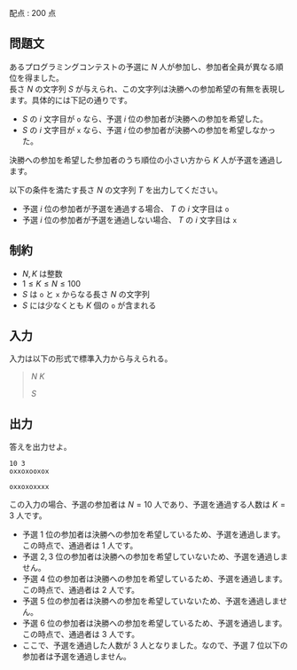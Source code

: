 配点 : $200$ 点

## 問題文

あるプログラミングコンテストの予選に $N$ 人が参加し、参加者全員が異なる順位を得ました。 <br>
長さ $N$ の文字列 $S$ が与えられ、この文字列は決勝への参加希望の有無を表現します。具体的には下記の通りです。

- $S$ の $i$ 文字目が `o` なら、予選 $i$ 位の参加者が決勝への参加を希望した。
- $S$ の $i$ 文字目が `x` なら、予選 $i$ 位の参加者が決勝への参加を希望しなかった。

決勝への参加を希望した参加者のうち順位の小さい方から $K$ 人が予選を通過します。

以下の条件を満たす長さ $N$ の文字列 $T$ を出力してください。

- 予選 $i$ 位の参加者が予選を通過する場合、 $T$ の $i$ 文字目は `o`
- 予選 $i$ 位の参加者が予選を通過しない場合、 $T$ の $i$ 文字目は `x`

## 制約

- $N,K$ は整数
- $1 \le K \le N \le 100$
- $S$ は `o` と `x` からなる長さ $N$ の文字列
- $S$ には少なくとも $K$ 個の `o` が含まれる

## 入力

入力は以下の形式で標準入力から与えられる。

> $N$ $K$
> 
> $S$

## 出力

答えを出力せよ。

```input1
10 3
oxxoxooxox
```

```output1
oxxoxoxxxx
```

この入力の場合、予選の参加者は $N=10$ 人であり、予選を通過する人数は $K=3$ 人です。

- 予選 $1$ 位の参加者は決勝への参加を希望しているため、予選を通過します。この時点で、通過者は $1$ 人です。
- 予選 $2,3$ 位の参加者は決勝への参加を希望していないため、予選を通過しません。
- 予選 $4$ 位の参加者は決勝への参加を希望しているため、予選を通過します。この時点で、通過者は $2$ 人です。
- 予選 $5$ 位の参加者は決勝への参加を希望していないため、予選を通過しません。
- 予選 $6$ 位の参加者は決勝への参加を希望しているため、予選を通過します。この時点で、通過者は $3$ 人です。
- ここで、予選を通過した人数が $3$ 人となりました。なので、予選 $7$ 位以下の参加者は予選を通過しません。